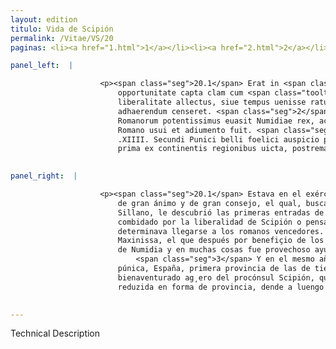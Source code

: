 ```yaml
---
layout: edition
titulo: Vida de Scipión
permalink: /Vitae/VS/20
paginas: <li><a href="1.html">1</a></li><li><a href="2.html">2</a></li><li><a href="3.html">3</a></li><li><a href="4.html">4</a></li><li><a href="5.html">5</a></li><li><a href="6.html">6</a></li><li><a href="7.html">7</a></li><li><a href="8.html">8</a></li><li><a href="9.html">9</a></li><li><a href="10.html">10</a></li><li><a href="11.html">11</a></li><li><a href="12.html">12</a></li><li><a href="13.html">13</a></li><li><a href="14.html">14</a></li><li><a href="15.html">15</a></li><li><a href="16.html">16</a></li><li><a href="17.html">17</a></li><li><a href="18.html">18</a></li><li><a href="19.html">19</a></li><li><a href="20.html">20</a></li><li><a href="21.html">21</a></li><li><a href="22.html">22</a></li><li><a href="23.html">23</a></li><li><a href="24.html">24</a></li><li><a href="25.html">25</a></li><li><a href="26.html">26</a></li><li><a href="27.html">27</a></li><li><a href="28.html">28</a></li><li><a href="29.html">29</a></li><li><a href="30.html">30</a></li><li><a href="31.html">31</a></li><li><a href="32.html">32</a></li><li><a href="33.html">33</a></li><li><a href="34.html">34</a></li><li><a href="35.html">35</a></li><li><a href="36.html">36</a></li><li><a href="37.html">37</a></li><li><a href="38.html">38</a></li><li><a href="39.html">39</a></li><li><a href="40.html">40</a></li><li><a href="41.html">41</a></li><li><a href="42.html">42</a></li><li><a href="43.html">43</a></li><li><a href="44.html">44</a></li><li><a href="45.html">45</a></li><li><a href="46.html">46</a></li><li><a href="47.html">47</a></li><li><a href="48.html">48</a></li><li><a href="49.html">49</a></li><li><a href="50.html">50</a></li><li><a href="51.html">51</a></li><li><a href="52.html">52</a></li><li><a href="53.html">53</a></li><li><a href="54.html">54</a></li><li><a href="55.html">55</a></li><li><a href="56.html">56</a></li><li><a href="57.html">57</a></li><li><a href="58.html">58</a></li><li><a href="59.html">59</a></li><li><a href="60.html">60</a></li><li><a href="61.html">61</a></li><li><a href="62.html">62</a></li><li><a href="63.html">63</a></li><li><a href="64.html">64</a></li><li><a href="65.html">65</a></li><li><a href="66.html">66</a></li><li><a href="67.html">67</a></li><li><a href="68.html">68</a></li><li><a href="69.html">69</a></li><li><a href="70.html">70</a></li><li><a href="71.html">71</a></li><li><a href="72.html">72</a></li><li><a href="73.html">73</a></li><li><a href="74.html">74</a></li>

panel_left:  |

                    <p><span class="seg">20.1</span> Erat in <span class="tooltip">exercitu<span class="tooltiptext">exercitum <span class="siglas">U</span> </span></span> Carthaginensium Masinissa iuuenis magni animi magnique consilii, qui
                        opportunitate capta clam cum <span class="tooltip">Scyllano<span class="tooltiptext">Sillano <span class="siglas">E r s</span> Syllano <span class="siglas">F M N P S U W</span> </span></span> congrediendi primos aperuit ei amiciciae aditus, siue Scipionis
                        liberalitate allectus, siue tempus uenisse ratus, in quo uictoribus Romanis
                        adhaerendum censeret. <span class="seg">2</span> Hic est Masinissa, qui postea beneficio
                        Romanorum potentissimus euasit Numidiae rex, ac multis in rebus populo
                        Romano usui et adiumento fuit. <span class="seg">3</span> Caeterum eo anno, qui erat
                        .XIIII. Secundi Punici belli foelici auspicio proconsulis Scipionis Hispania
                        prima ex continentis regionibus uicta, postrema tamen in prouinciae <span class="tooltip">forma<span class="tooltiptext">formam <span class="siglas">E F N P S W r</span> </span></span> redacta ab Augusto Caesare longo interuallo fuit.</p>
                

panel_right:  |

                    <p><span class="seg">20.1</span> Estava en el exército de los carthagineses Maxinissa, mançebo
                        de gran ánimo y de gran consejo, el qual, buscada oportunidad de veerse <a href="../public/images/1491/184v.jpg" target="new"><img class="facs" src="https://alfonsodepalencia.github.io/Vitae/public/images/facs_icon.jpg"/></a>[184v,a] occultamente con
                        Sillano, le descubrió las primeras entradas de la amistad, cómo él, o
                        combidado por la liberalidad de Scipión o pensando ser el tiempo para ello,
                        determinava llegarse a los romanos vencedores. <span class="seg">2</span> Aqueste es
                        Maxinissa, el que después por benefiçio de los romanos fue muy poderoso rey
                        de Numidia y en muchas cosas fue provechoso ayudador al pueblo romano.
                            <span class="seg">3</span> Y en el mesmo año que era el quatorzeno de la Guerra
                        púnica, España, primera provincia de las de tierra firme, fue vencida por
                        bienaventurado ag¸ero del procónsul Scipión, que fue después la postrimera
                        reduzida en forma de provincia, dende a luengo tiempo por César Augusto.</p>
                

---
```


Technical Description 